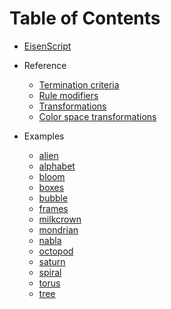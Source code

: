 # Table of Contents

* [EisenScript](headline.md)

* Reference
  * [Termination criteria](reference/termination-criteria.md)
  * [Rule modifiers](reference/rule-modifiers.md)
  * [Transformations](reference/transformations.md)
  * [Color space transformations](reference/color-space-transformations.md)
* Examples
  * [alien](examples/alien.md)
  * [alphabet](examples/alphabet.md)
  * [bloom](examples/bloom.md)
  * [boxes](examples/boxes.md)
  * [bubble](examples/bubble.md)
  * [frames](examples/frames.md)
  * [milkcrown](examples/milkcrown.md)
  * [mondrian](examples/mondrian.md)
  * [nabla](examples/nabla.md)
  * [octopod](examples/octopod.md)
  * [saturn](examples/saturn.md)
  * [spiral](examples/spiral.md)
  * [torus](examples/torus.md)
  * [tree](examples/tree.md)
